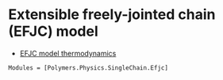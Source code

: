 # Extensible freely-jointed chain (EFJC) model

  * [EFJC model thermodynamics](../../thermodynamics)

```@autodocs
Modules = [Polymers.Physics.SingleChain.Efjc]
```
